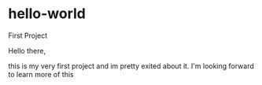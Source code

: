 # hello-world
First Project

Hello there,

this is my very first project and im pretty exited about it. I'm looking forward to learn more of this 
